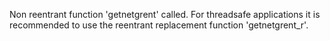 Non reentrant function 'getnetgrent' called. For threadsafe applications it is recommended to use the reentrant replacement function 'getnetgrent_r'.